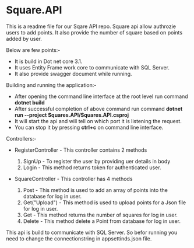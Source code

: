 # Square.API

This is a readme file for our Sqare API repo. Square api allow authrozie users to add points. It also provide the number of square based on points added by user.

Below are few points:-
* It is build in Dot net core 3.1.
* It uses Entity Frame work core to communicate with SQL Server.
* It also provide swagger document while running.

Building and running the application:-
* After opening the command line interface at the root level run command **dotnet build**
* After successful completion of above command run command **dotnet run --project Squares.API/Squares.API.csproj**
* It will start the api and will tell on which port it is listening the request.
* You can stop it by pressing **ctrl+c** on command line interface.

Controllers:-
* RegisterController - This controller contains 2 methods
	1. SignUp - To register the user by providing uer details in body
	2. Login - This method returns token for authenticated user.

* SquareController - This controller has 4 methods
	1. Post - This method is used to add an array of points into the database for log in user.
	2. Get("Upload") - This method is used to upload points for a Json file for log in user.
	3. Get - This method returns the number of squares for log in user.
	4. Delete - This method delete a Point from database for log in user.
	

This api is build to communicate with SQL Server. So befor running you need to change the connectionstring in appsettinds.json file.